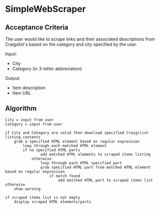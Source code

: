# SimpleWebScraper

## Acceptance Criteria
The user would like to scrape links and their associated descriptions from Craigslist's based on the category and city specified by the user.

Input:
* City
* Category (in 3-letter abbreviation)

Output:
* Item description
* Item URL



## Algorithm
```
City = input from user
Category = input from user

if City and Category are valid then download specified Craigslist listing contents
	grab a specified HTML element based on regular expression
		loop through each matched HTML element
		if no specified HTML parts
				add matched HTML elements to scraped items listing
			otherwise
				loop through each HTML specified part
				grab specified HTML part from matched HTML element based on regular expression
					if match found
						add matched HTML part to scraped items list
otherwise
	show warning

if scraped items list is not empty
	display scraped HTML elements/parts
```
